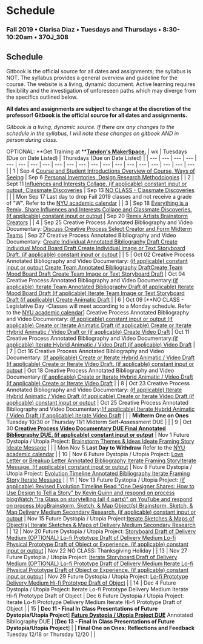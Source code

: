# Schedule

### Fall 2019 • Clarisa Diaz • Tuesdays and Thursdays • 8:30-10:20am • 370J_308

## Schedule

Gitbook is the official source for all dates and assignments; the syllabus is NOT. The syllabus provides a general overview and guideline for the course. The website is a living, dynamic document. Active learning requires flexibility and the investigation of unforeseen paths which may diverge from the specifics outlined below.

**All dates and assignments are subject to change at the discretion of the professor! Gitbook is the official source for all dates and assignments.**

_Gitbook is a living, dynamic source. If there are any changes to the schedule in the syllabus, I will note these changes on gitbook AND in person during class._

OPTIONAL: **Get Training at **[**Tandon's MakerSpace.**](http://makerspace.engineering.nyu.edu/design-lab-calendar/)
| wk | Tuesdays \(Due on Date Listed\) | Thursdays \(Due on Date Listed\) |
| --- | --- | --- | --- | --- | --- | --- | --- | --- | --- | --- | --- | --- | --- | --- | --- | --- | --- | --- | --- |
| 1 | Sep 4 [Course and Student Introductions Overview of Course, Ways of Seeing](week-1-detail-sep-04.md) | Sep 6 [Personal Inventories, Design Research Methodologies](week-1-detail-sep-04.md) |
| 2 | Sept 11 [Influences and Interests Collage. \(if applicable\) constant input or output, Classmate Discoveries](week-2-detail-sep-11.md) | Sep 13 [NO CLASS - Classmate Discoveries](week-2-detail-sep-11.md) |
|  | Mon Sep 17 Last day to drop Fall 2019 classes and not receive a grade of "W". Refer to the [NYU academic calendar](https://www.nyu.edu/registrar/calendars/university-academic-calendar.html#1198) |
| 3 | Sep 18 [Everything is a Remix, Share Influences and Interests Collage and Classmate Discoveries. \(if applicable\) constant input or output](week-3-detail-sep-18.md) | Sep 20 [Remix Artists Brainstorm Creators](week-3-detail-sep-18.md) |
| 4 | Sep 25 Creative Process Annotated Bibliography and Video Documentary: [Discuss Creative Process Select Creator and Form Midterm Teams](week-4-detail-sep-25.md) | Sep 27 Creative Process Annotated Bibliography and Video Documentary: [Create Individual Annotated Bibliography Draft Create Individual Mood Board Draft Create Individual Image or Text Storyboard Draft. \(if applicable\) constant input or output](week-4-detail-sep-25.md) |
| 5 | Oct 02 Creative Process Annotated Bibliography and Video Documentary: [\(if applicable\) constant input or output Create Team Annotated Bibliography DraftCreate Team Mood Board Draft Create Team Image or Text Storyboard Draft](week-5-detail-oct-02.md) | Oct 04 Creative Process Annotated Bibliography and Video Documentary:[\(if applicable\) Iterate Team Annotated Bibliography Draft \(if applicable\) Iterate Mood Board Draft \(if applicable\) Iterate Team Image or Text Storyboard Draft \(if applicable\) Create Animatic Draft](week-5-detail-oct-02.md) |
| 6 | Oct 09 [**NO CLASS - Legislative Day -Classes will meet according to a Monday schedule. Refer to the [NYU academic calendar](https://www.nyu.edu/registrar/calendars/university-academic-calendar.html#1198)] Creative Process Annotated Bibliography and Video Documentary: [\(if applicable\) constant input or output \(if applicable\) Create or Iterate Animatic Draft \(if applicable\) Create or Iterate Hybrid Animatic / Video Draft or \(if applicable\) Create Video Draft](week-6-detail-oct-09.md) | Oct 11 Creative Process Annotated Bibliography and Video Documentary:[\(if applicable\) Iterate Hybrid Animatic / Video Draft \(if applicable\) Video Draft](week-6-detail-oct-09.md) |
| 7 | Oct 16 Creative Process Annotated Bibliography and Video Documentary: [\(if applicable\) Create or Iterate Hybrid Animatic / Video Draft \(if applicable\) Create or Iterate Video Draft. \(if applicable\) constant input or output](week-7-detail-oct-16.md) | Oct 18 Creative Process Annotated Bibliography and Video Documentary:[\(if applicable\) Create or Iterate Hybrid Animatic / Video Draft \(if applicable\) Create or Iterate Video Draft](week-7-detail-oct-16.md) |
| 8 | Oct 23 Creative Process Annotated Bibliography and Video Documentary: [\(if applicable\) Iterate Hybrid Animatic / Video Draft \(if applicable\) Create or Iterate Video Draft \(if applicable\) constant input or output](week-8-detail-oct-23.md) | Oct 25 Creative Process Annotated Bibliography and Video Documentary:[\(if applicable\) Iterate Hybrid Animatic / Video Draft \(if applicable\) Iterate Video Draft](week-8-detail-oct-23.md) |
|  | **Midterm One on Ones**  Tuesday 10/30 or Thursday 11/1   Midterm Self-Assessment DUE |  |
| 9 | Oct 30 [**Creative Process Video Documentary DUE Final Annotated Bibliography DUE. \(if applicable\) constant input or output**](week-9-detail-oct-30.md) | Nov 1 Future Dystopia / Utopia Project: [Brainstorm Themes & Ideas Ideate Framing Story Ideate Message](week-9-detail-oct-30.md) |
|  | Mon Nov 5 **Last Day to Withdraw** Refer to the [NYU academic calendar](https://www.nyu.edu/registrar/calendars/university-academic-calendar.html#1198) |
| 10 | Nov 6 Future Dystopia / Utopia Project: [Love Letter or Breakup Letter Annotated Bibliography Iterate Framing StoryIterate Message. \(if applicable\) constant input or output](week-10-detail-nov-06.md) | Nov 8 Future Dystopia / Utopia Project: [Evolution Timeline Annotated Bibliography Iterate Framing Story Iterate Message](week-10-detail-nov-06.md) |
| 11 | Nov 13 Future Dystopia / Utopia Project: [\(if applicable\) Revised Evolution Timeline Read "One Designer Shares: How to Use Design to Tell a Story" by Kevin Quinn and respond on process blogWatch "Ira Glass on storytelling \(all 4 parts\)" on YouTube and respond on process blogBrainstorm, Sketch, & Map Object\(s\) Brainstorm, Sketch, & Map Delivery Medium Secondary Research. \(if applicable\) constant input or output](week-11-detail-nov-13.md) | Nov 15 Future Dystopia / Utopia Project:[Iterate Sketches & Maps of Object\(s\) Iterate Sketches & Maps of Delivery Medium Secondary Research](week-11-detail-nov-13.md) |
| 12 | Nov 20 Future Dystopia / Utopia Project: [Storyboard Draft of Delivery Medium \(OPTIONAL\) Lo-fi Prototype Draft of Delivery Medium Lo-fi Physical Prototype Draft of Object or Experience. \(if applicable\) constant input or output](week-12-detail-nov-20.md) | Nov 22 NO CLASS: Thanksgiving Holiday |
| 13 | Nov 27 Future Dystopia / Utopia Project: [Iterate Storyboard Draft of Delivery Medium \(OPTIONAL\) Lo-fi Prototype Draft of Delivery Medium Iterate Lo-fi Physical Prototype Draft of Object or Experience. \(if applicable\) constant input or output](week-13-detail-nov-27.md) | Nov 29 Future Dystopia / Utopia Project: [Lo-fi Prototype Delivery Medium Hi-fi Prototype Draft of Object](week-13-detail-nov-27.md) |
| 14 | Dec 4 Future Dystopia / Utopia Project: Iterate Lo-fi Prototype Delivery Medium Iterate Hi-fi Prototype Draft of Object | Dec 6 Future Dystopia / Utopia Project: Iterate Lo-fi Prototype Delivery Medium Iterate Hi-fi Prototype Draft of Object |
| 15 | **Dec 11 - Final In Class Presentations of Future Dystopia/Utopia Project**] [**Future Dystopia / Utopia Project DUE**](../projects/future-dystopia-utopia-project.md) Annotated Bibliography DUE | [**Dec 13 - Final In Class Presentations of Future Dystopia/Utopia Project**]
|  | **Final One on Ones: Reflections and Feedback** Tuesday 12/18 or Thursday 12/20   |  |

